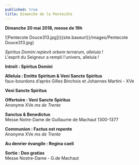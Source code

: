 ```yaml
---
published: true
title: Dimanche de la Pentecôte
---
```

**Dimanche 20 mai 2018, messe de 19h**  

![Pentecote Douce313.jpg]({{site.baseurl}}/images/Pentecote Douce313.jpg)

*Spiritus Domini replevit orbem terrarum, alleluia !*  
L'esprit du Seigneur a rempli l'univers, alleluia !

**Introït : Spiritus Domini**  

**Alleluia : Emitte Spiritum & Veni Sancte Spiritus**  
faux-bourdons d’après Gilles Binchois et Johannes Martini - XVe

**Veni Sancte Spiritus**

**Offertoire : Veni Sancte Spiritus**  
Anonyme XVe *ms de Trente*

**Sanctus & Benedictus**  
Messe Notre-Dame de Guillaume de Machaut 1300-1377

**Communion : Factus est repente**  
Anonyme XVe *ms de Trente*

**Au denrier évangile : Regina caeli**

**Sortie : Deo gratias**  
Messe Nostre-Dame - G.de Machaut
